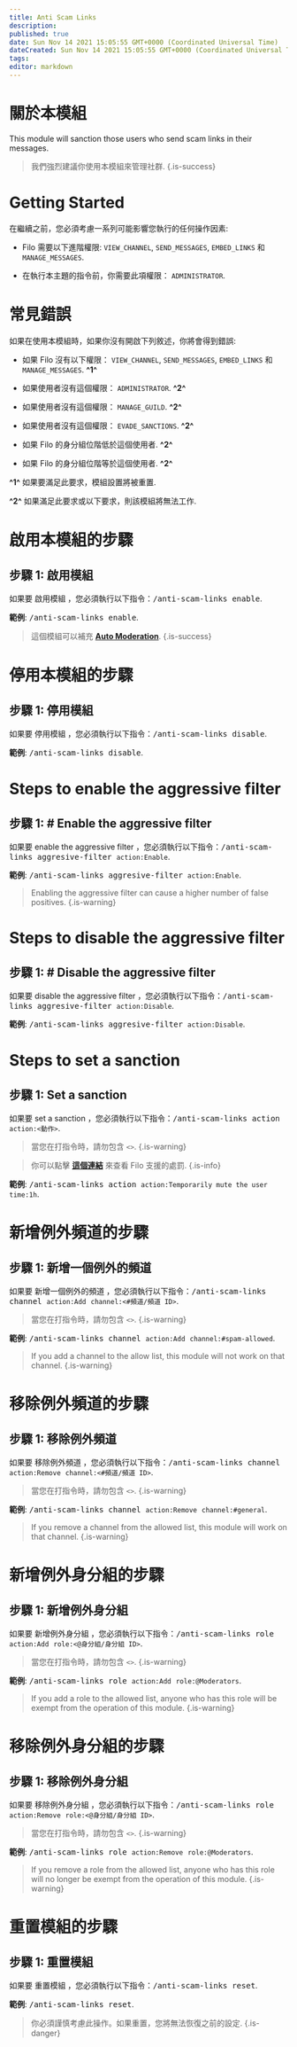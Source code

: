 ```yaml
---
title: Anti Scam Links
description:
published: true
date: Sun Nov 14 2021 15:05:55 GMT+0000 (Coordinated Universal Time)
dateCreated: Sun Nov 14 2021 15:05:55 GMT+0000 (Coordinated Universal Time)
tags:
editor: markdown
---
```


# 關於本模組

This module will sanction those users who send scam links in their messages.

> 我們強烈建議你使用本模組來管理社群.
{.is-success}

# Getting Started

在繼續之前，您必須考慮一系列可能影響您執行的任何操作因素:

- Filo 需要以下進階權限: ``VIEW_CHANNEL``, ``SEND_MESSAGES``, ``EMBED_LINKS`` 和 ``MANAGE_MESSAGES``.

- 在執行本主題的指令前，你需要此項權限： ``ADMINISTRATOR``.

# 常見錯誤

如果在使用本模組時，如果你沒有開啟下列敘述，你將會得到錯誤:

- 如果 Filo 沒有以下權限： ``VIEW_CHANNEL``, ``SEND_MESSAGES``, ``EMBED_LINKS`` 和 ``MANAGE_MESSAGES``. **^1^**

- 如果使用者沒有這個權限： ``ADMINISTRATOR``. **^2^**

- 如果使用者沒有這個權限： ``MANAGE_GUILD``. **^2^**

- 如果使用者沒有這個權限： ``EVADE_SANCTIONS``. **^2^**

- 如果 Filo 的身分組位階低於這個使用者. **^2^**

- 如果 Filo 的身分組位階等於這個使用者. **^2^**

**^1^** 如果要滿足此要求，模組設置將被重置.

**^2^** 如果滿足此要求或以下要求，則該模組將無法工作.

# 啟用本模組的步驟

## **步驟 1**: 啟用模組

如果要 啟用模組 ，您必須執行以下指令：<kbd>/anti-scam-links enable</kbd>.

**範例**: <kbd>/anti-scam-links enable</kbd>.

> 這個模組可以補充 **[Auto Moderation](https://wiki.filobot.xyz/zh-tw/modules/auto-moderation)**.
{.is-success}

# 停用本模組的步驟

## **步驟 1**: 停用模組

如果要 停用模組 ，您必須執行以下指令：<kbd>/anti-scam-links disable</kbd>.

**範例**: <kbd>/anti-scam-links disable</kbd>.

# Steps to enable the aggressive filter

## **步驟 1**: # Enable the aggressive filter

如果要 enable the aggressive filter ，您必須執行以下指令：<kbd>/anti-scam-links aggresive-filter ``action:Enable``</kbd>.

**範例**: <kbd>/anti-scam-links aggresive-filter ``action:Enable``</kbd>.

> Enabling the aggressive filter can cause a higher number of false positives.
{.is-warning}

# Steps to disable the aggressive filter

## **步驟 1**: # Disable the aggressive filter

如果要 disable the aggressive filter ，您必須執行以下指令：<kbd>/anti-scam-links aggresive-filter ``action:Disable``</kbd>.

**範例**: <kbd>/anti-scam-links aggresive-filter ``action:Disable``</kbd>.

# Steps to set a sanction

## **步驟 1**: Set a sanction

如果要 set a sanction ，您必須執行以下指令：<kbd>/anti-scam-links action ``action:<動作>``</kbd>.

> 當您在打指令時，請勿包含 ``<>``.
{.is-warning}

> 你可以點擊 **[這個連結](https://wiki.filobot.xyz/zh-tw/modules/actions-list)** 來查看 Filo 支援的處罰.
{.is-info}

**範例**: <kbd>/anti-scam-links action ``action:Temporarily mute the user`` ``time:1h``</kbd>.

# 新增例外頻道的步驟

## **步驟 1**: 新增一個例外的頻道

如果要 新增一個例外的頻道 ，您必須執行以下指令：<kbd>/anti-scam-links channel ``action:Add`` ``channel:<#頻道/頻道 ID>``</kbd>.

> 當您在打指令時，請勿包含 ``<>``.
{.is-warning}

**範例**: <kbd>/anti-scam-links channel ``action:Add`` ``channel:#spam-allowed``</kbd>.

> If you add a channel to the allow list, this module will not work on that channel.
{.is-warning}

# 移除例外頻道的步驟

## **步驟 1**: 移除例外頻道

如果要 移除例外頻道 ，您必須執行以下指令：<kbd>/anti-scam-links channel ``action:Remove`` ``channel:<#頻道/頻道 ID>``</kbd>.

> 當您在打指令時，請勿包含 ``<>``.
{.is-warning}

**範例**: <kbd>/anti-scam-links channel ``action:Remove`` ``channel:#general``</kbd>.

> If you remove a channel from the allowed list, this module will work on that channel.
{.is-warning}

# 新增例外身分組的步驟

## **步驟 1**: 新增例外身分組

如果要 新增例外身分組 ，您必須執行以下指令：<kbd>/anti-scam-links role ``action:Add`` ``role:<@身分組/身分組 ID>``</kbd>.

> 當您在打指令時，請勿包含 ``<>``.
{.is-warning}

**範例**: <kbd>/anti-scam-links role ``action:Add`` ``role:@Moderators``</kbd>.

> If you add a role to the allowed list, anyone who has this role will be exempt from the operation of this module.
{.is-warning}

# 移除例外身分組的步驟

## **步驟 1**: 移除例外身分組

如果要 移除例外身分組 ，您必須執行以下指令：<kbd>/anti-scam-links role ``action:Remove`` ``role:<@身分組/身分組 ID>``</kbd>.

> 當您在打指令時，請勿包含 ``<>``.
{.is-warning}

**範例**: <kbd>/anti-scam-links role ``action:Remove`` ``role:@Moderators``</kbd>.

> If you remove a role from the allowed list, anyone who has this role will no longer be exempt from the operation of this module.
{.is-warning}

# 重置模組的步驟

## **步驟 1**: 重置模組

如果要 重置模組 ，您必須執行以下指令：<kbd>/anti-scam-links reset</kbd>.

**範例**: <kbd>/anti-scam-links reset</kbd>.

> 你必須謹慎考慮此操作。如果重置，您將無法恢復之前的設定.
{.is-danger}
